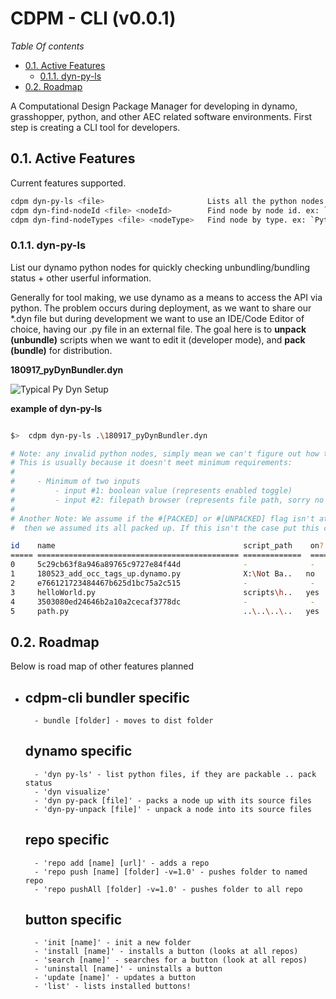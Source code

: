 CDPM - CLI (v0.0.1)
===================

*Table Of contents*

<!-- TOC -->

- [0.1. Active Features](#01-active-features)
    - [0.1.1. dyn-py-ls](#011-dyn-py-ls)
- [0.2. Roadmap](#02-roadmap)

<!-- /TOC -->
A Computational Design Package Manager for developing in dynamo, grasshopper, python, and other AEC related software environments. 
First step is creating a CLI tool for developers.

## 0.1. Active Features

Current features supported.

``` sh
cdpm dyn-py-ls <file>                       Lists all the python nodes in file and their pack, enabled status
cdpm dyn-find-nodeId <file> <nodeId>        Find node by node id. ex: `9d5edce5bbad41ff96a0dca1b9bdd8de`
cdpm dyn-find-nodeTypes <file> <nodeType>   Find node by type. ex: `PythonScriptNode`
```

### 0.1.1. dyn-py-ls

List our dynamo python nodes for quickly checking unbundling/bundling status + other userful information.

 Generally for tool making, we use dynamo as a means to access the API via python. The problem occurs during deployment, as we want to share our *.dyn file but during development we want to use an IDE/Code Editor of choice, having our .py file in an external file. The goal here is to **unpack (unbundle)** scripts when we want to edit it (developer mode), and **pack (bundle)**  for distribution.

**180917_pyDynBundler.dyn**

![Typical Py Dyn Setup](https://i.imgur.com/vbA5Rir.png)

**example of dyn-py-ls**

``` sh

$>  cdpm dyn-py-ls .\180917_pyDynBundler.dyn

# Note: any invalid python nodes, simply mean we can't figure out how to pack/unpack it.
# This is usually because it doesn't meet minimum requirements:
# 
#     - Minimum of two inputs
#         - input #1: boolean value (represents enabled toggle)
#         - input #2: filepath browser (represents file path, sorry no strings)
# 
# Another Note: We assume if the #[PACKED] or #[UNPACKED] flag isn't at the top of the script,
#  then we assumed its all packed up. If this isn't the case put this comment flag at the top of your code.

id    name                                          script_path    on?        pack_status
===== ============================================= =============  ========== ===============
0     5c29cb63f8a946a89765c9727e84f44d              -              -          Invalid
1     180523_add_occ_tags_up.dynamo.py              X:\Not Ba..   no         Unpacked
2     e766121723484467b625d1bc75a2c515              -              -          Invalid
3     helloWorld.py                                 scripts\h..   yes        Packed
4     3503080ed24646b2a10a2cecaf3778dc              -              -          Invalid
5     path.py                                       ..\..\..\..   yes        ? (Assuming Packed)

```

## 0.2. Roadmap

Below is road map of other features planned


- cdpm-cli 
    bundler specific
    -----------------
        - bundle [folder] - moves to dist folder

    dynamo specific
    ---------------
        - 'dyn py-ls' - list python files, if they are packable .. pack status
        - 'dyn visualize'
        - 'dyn py-pack [file]' - packs a node up with its source files
        - 'dyn-py-unpack [file]' - unpack a node into its source files

    repo specific
    --------------
        - 'repo add [name] [url]' - adds a repo
        - 'repo push [name] [folder] -v=1.0' - pushes folder to named repo
        - 'repo pushAll [folder] -v=1.0' - pushes folder to all repo

    button specific
    ---------------
        - 'init [name]' - init a new folder
        - 'install [name]' - installs a button (looks at all repos)
        - 'search [name]' - searches for a button (look at all repos)
        - 'uninstall [name]' - uninstalls a button
        - 'update [name]' - updates a button
        - 'list' - lists installed buttons!


